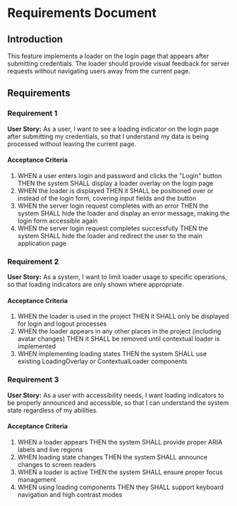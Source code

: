 # Requirements Document

## Introduction

This feature implements a loader on the login page that appears after submitting credentials. The loader should provide visual feedback for server requests without navigating users away from the current page.

## Requirements

### Requirement 1

**User Story:** As a user, I want to see a loading indicator on the login page after submitting my credentials, so that I understand my data is being processed without leaving the current page.

#### Acceptance Criteria

1. WHEN a user enters login and password and clicks the "Login" button THEN the system SHALL display a loader overlay on the login page
2. WHEN the loader is displayed THEN it SHALL be positioned over or instead of the login form, covering input fields and the button
3. WHEN the server login request completes with an error THEN the system SHALL hide the loader and display an error message, making the login form accessible again
4. WHEN the server login request completes successfully THEN the system SHALL hide the loader and redirect the user to the main application page

### Requirement 2

**User Story:** As a system, I want to limit loader usage to specific operations, so that loading indicators are only shown where appropriate.

#### Acceptance Criteria

1. WHEN the loader is used in the project THEN it SHALL only be displayed for login and logout processes
2. WHEN the loader appears in any other places in the project (including avatar changes) THEN it SHALL be removed until contextual loader is implemented
3. WHEN implementing loading states THEN the system SHALL use existing LoadingOverlay or ContextualLoader components

### Requirement 3

**User Story:** As a user with accessibility needs, I want loading indicators to be properly announced and accessible, so that I can understand the system state regardless of my abilities.

#### Acceptance Criteria

1. WHEN a loader appears THEN the system SHALL provide proper ARIA labels and live regions
2. WHEN loading state changes THEN the system SHALL announce changes to screen readers
3. WHEN a loader is active THEN the system SHALL ensure proper focus management
4. WHEN using loading components THEN they SHALL support keyboard navigation and high contrast modes
